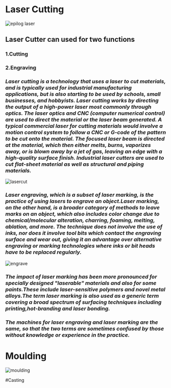 # Laser Cutting 

  
![epilog laser](https://shaheer08.github.io/Laser11.jpg)

 ## Laser Cutter can used for two functions

###    1.Cutting

###    2.Engraving

### _Laser cutting is a technology that uses a laser to cut materials, and is typically used for industrial manufacturing applications, but is also starting to be used by schools, small businesses, and hobbyists. Laser cutting works by directing the output of a high-power laser most commonly through optics. The laser optics and CNC (computer numerical control) are used to direct the material or the laser beam generated. A typical commercial laser for cutting materials would involve a motion control system to follow a CNC or G-code of the pattern to be cut onto the material. The focused laser beam is directed at the material, which then either melts, burns, vaporizes away, or is blown away by a jet of gas, leaving an edge with a high-quality surface finish. Industrial laser cutters are used to cut flat-sheet material as well as structural and piping materials._
![lasercut](http://www.mesce.ac.in/News/NE_IM8436809902.jpg)

### _Laser engraving, which is a subset of laser marking, is the practice of using lasers to engrave an object.Laser marking, on the other hand, is a broader category of methods to leave marks on an object, which also includes color change due to chemical/molecular alteration, charring, foaming, melting, ablation, and more. The technique does not involve the use of inks, nor does it involve tool bits which contact the engraving surface and wear out, giving it an advantage over alternative engraving or marking technologies where inks or bit heads have to be replaced regularly._
![engrave](http://www.mesce.ac.in/News/NE_IM71413481441.jpg)
 
###   _The impact of laser marking has been more pronounced for specially designed "laserable" materials and also for some paints.These include laser-sensitive polymers and novel metal alloys.The term laser marking is also used as a generic term covering a broad spectrum of surfacing techniques including printing,hot-branding and laser bonding._ 
 
###    _The machines for laser engraving and laser marking are the same, so that the two terms are sometimes confused by those without knowledge or experience in the practice._

# Moulding

![moulding](http://archive.fabacademy.org/2016/fablabtecsup/students/363/img/assignments/assignment_12/10.png)


#Casting
